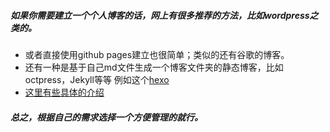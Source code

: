 #####  如果你需要建立一个个人博客的话，网上有很多推荐的方法，比如wordpress之类的。
- 或者直接使用github pages建立也很简单；类似的还有谷歌的博客。
- 还有一种是基于自己md文件生成一个博客文件夹的静态博客，比如octpress，Jekyll等等
      例如这个[hexo](http://luuman.github.io)
- [这里有些具体的介绍](https://www.zhihu.com/question/21981094)
##### 总之，根据自己的需求选择一个方便管理的就行。
